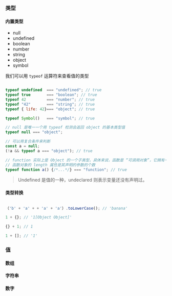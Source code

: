 ### 类型

#### 内置类型

- null
- undefined
- boolean
- number
- string
- object
- symbol

我们可以用 `typeof` 运算符来查看值的类型

```javascript

typeof undefined  === "undefined"; // true
typeof true       === "boolean"; // true
typeof 42         === "number"; // true
typeof "42"       === "string"; // true
typeof { life: 42}=== "object"; // true 

typeof Symbol()   === "symbol"; // true

// null 是唯一一个用 typeof 检测会返回 object 的基本类型值
typeof null === "object";

// 可以用复合条件来判断
const a = null;
(!a && typeof a === "object"); // true

// function 实际上是 Object 的一个子类型，具体来说，函数是 “可调用对象”，它拥有一个内部属性 [[Call]]，该属性使其可以被调用
// 函数对象的 length 属性是其声明的参数的个数
typeof function a() {/*...*/} === "function"; // true

```

> Undefined 是值的一种，undeclared 则表示变量还没有声明过。

#### 类型转换

```javascript

（'b' + 'a' + + 'a' + 'a'）.toLowerCase(); // 'banana'

1 + {}; // '1[Object Object]'

{} + 1; // 1

1 + []; // '1'

```

### 值

#### 数组

#### 字符串

#### 数字

#### 

